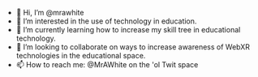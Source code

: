 - 👋 Hi, I’m @mrawhite
- 👀 I’m interested in the use of technology in education.
- 🌱 I’m currently learning how to increase my skill tree in educational technology.
- 💞️ I’m looking to collaborate on ways to increase awareness of WebXR technologies in the educational space.
- 📫 How to reach me: @MrAWhite on the 'ol Twit space

<!---
mrawhite/mrawhite is a ✨ special ✨ repository because its `README.md` (this file) appears on your GitHub profile.
You can click the Preview link to take a look at your changes.
--->

